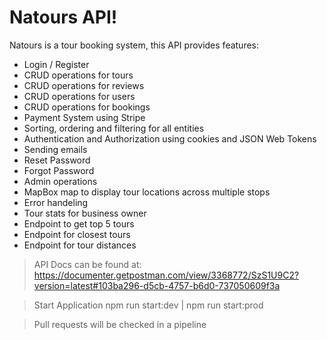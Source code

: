 # Natours API!

Natours is a tour booking system, this API provides features:

- Login / Register
- CRUD operations for tours
- CRUD operations for reviews
- CRUD operations for users
- CRUD operations for bookings
- Payment System using Stripe
- Sorting, ordering and filtering for all entities
- Authentication and Authorization using cookies and JSON Web Tokens
- Sending emails
- Reset Password
- Forgot Password
- Admin operations
- MapBox map to display tour locations across multiple stops
- Error handeling
- Tour stats for business owner
- Endpoint to get top 5 tours
- Endpoint for closest tours
- Endpoint for tour distances

> API Docs can be found at: https://documenter.getpostman.com/view/3368772/SzS1U9C2?version=latest#103ba296-d5cb-4757-b6d0-737050609f3a

> Start Application npm run start:dev | npm run start:prod

> Pull requests will be checked in a pipeline
